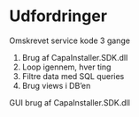 # Udfordringer

Omskrevet service kode 3 gange
1. Brug af CapaInstaller.SDK.dll
2. Loop igennem, hver ting
3. Filtre data med SQL queries
4. Brug views i DB’en

GUI brug af CapaInstaller.SDK.dll
